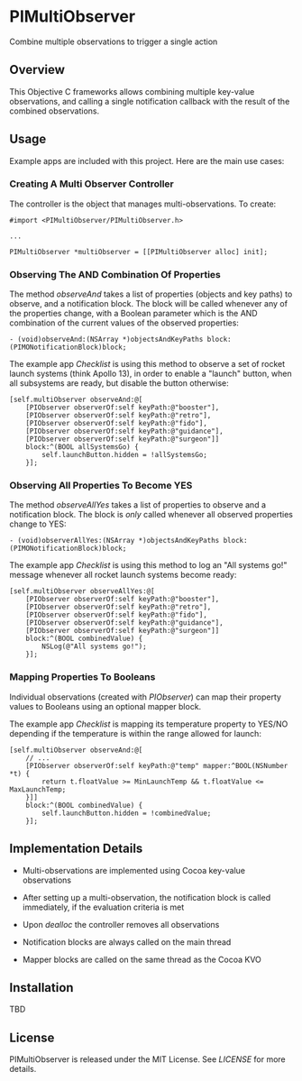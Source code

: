 # PIMultiObserver

Combine multiple observations to trigger a single action

## Overview

This Objective C frameworks allows combining multiple key-value observations, and calling a single notification callback with the result of the combined observations.

## Usage

Example apps are included with this project. Here are the main use cases:

### Creating A Multi Observer Controller

The controller is the object that manages multi-observations. To create:

    #import <PIMultiObserver/PIMultiObserver.h>

    ...

    PIMultiObserver *multiObserver = [[PIMultiObserver alloc] init];

### Observing The AND Combination Of Properties

The method *observeAnd* takes a list of properties (objects and key paths) to observe, and a notification block. The block will be called whenever any of the properties change, with a Boolean parameter which is the AND combination of the current values of the observed properties:

    - (void)observeAnd:(NSArray *)objectsAndKeyPaths block:(PIMONotificationBlock)block;

The example app *Checklist* is using this method to observe a set of rocket launch systems (think Apollo 13), in order to enable a "launch" button, when all subsystems are ready, but disable the button otherwise:

    [self.multiObserver observeAnd:@[
        [PIObserver observerOf:self keyPath:@"booster"],
        [PIObserver observerOf:self keyPath:@"retro"],
        [PIObserver observerOf:self keyPath:@"fido"],
        [PIObserver observerOf:self keyPath:@"guidance"],
        [PIObserver observerOf:self keyPath:@"surgeon"]] 
        block:^(BOOL allSystemsGo) {
            self.launchButton.hidden = !allSystemsGo;
        }];

### Observing All Properties To Become YES

The method *observeAllYes* takes a list of properties to observe and a notification block. The block is *only* called whenever all observed properties change to YES:

    - (void)observerAllYes:(NSArray *)objectsAndKeyPaths block:(PIMONotificationBlock)block;

The example app *Checklist* is using this method to log an "All systems go!" message whenever all rocket launch systems become ready:

    [self.multiObserver observeAllYes:@[
        [PIObserver observerOf:self keyPath:@"booster"],
        [PIObserver observerOf:self keyPath:@"retro"],
        [PIObserver observerOf:self keyPath:@"fido"],
        [PIObserver observerOf:self keyPath:@"guidance"],
        [PIObserver observerOf:self keyPath:@"surgeon"]]
        block:^(BOOL combinedValue) {
            NSLog(@"All systems go!");
        }];

### Mapping Properties To Booleans

Individual observations (created with *PIObserver*) can map their property values to Booleans using an optional mapper block. 

The example app *Checklist* is mapping its temperature property to YES/NO depending if the temperature is within the range allowed for launch:

    [self.multiObserver observeAnd:@[
        // ...
        [PIObserver observerOf:self keyPath:@"temp" mapper:^BOOL(NSNumber *t) {
            return t.floatValue >= MinLaunchTemp && t.floatValue <= MaxLaunchTemp;
        }]]
        block:^(BOOL combinedValue) {
            self.launchButton.hidden = !combinedValue;
        }];

## Implementation Details

* Multi-observations are implemented using Cocoa key-value observations

* After setting up a multi-observation, the notification block is called immediately, if the evaluation criteria is met

* Upon *dealloc* the controller removes all observations

* Notification blocks are always called on the main thread

* Mapper blocks are called on the same thread as the Cocoa KVO

## Installation

TBD

## License

PIMultiObserver is released under the MIT License. See _LICENSE_ for more details.
